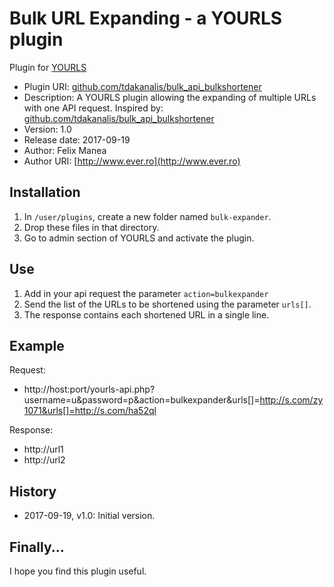 # Bulk URL Expanding - a YOURLS plugin

Plugin for [YOURLS](http://yourls.org)

* Plugin URI:       [github.com/tdakanalis/bulk_api_bulkshortener](https://github.com/tdakanalis/bulk_api_bulkshortener)
* Description:      A YOURLS plugin allowing the expanding of multiple URLs with one API request. Inspired by: [github.com/tdakanalis/bulk_api_bulkshortener](https://github.com/tdakanalis/bulk_api_bulkshortener)
* Version:          1.0
* Release date:     2017-09-19
* Author:           Felix Manea
* Author URI:       [http://www.ever.ro](http://www.ever.ro)

## Installation

1. In `/user/plugins`, create a new folder named `bulk-expander`.
2. Drop these files in that directory.
3. Go to admin section of YOURLS and activate the plugin.

## Use

1. Add in your api request the parameter `action=bulkexpander`
2. Send the list of the URLs to be shortened using the parameter `urls[]`.
3. The response contains each shortened URL in a single line.

## Example
Request: 
* http://host:port/yourls-api.php?username=u&password=p&action=bulkexpander&urls[]=http://s.com/zy1071&urls[]=http://s.com/ha52ql

Response:
* http://url1
* http://url2

## History

* 2017-09-19, v1.0: Initial version.

## Finally...

I hope you find this plugin useful.
